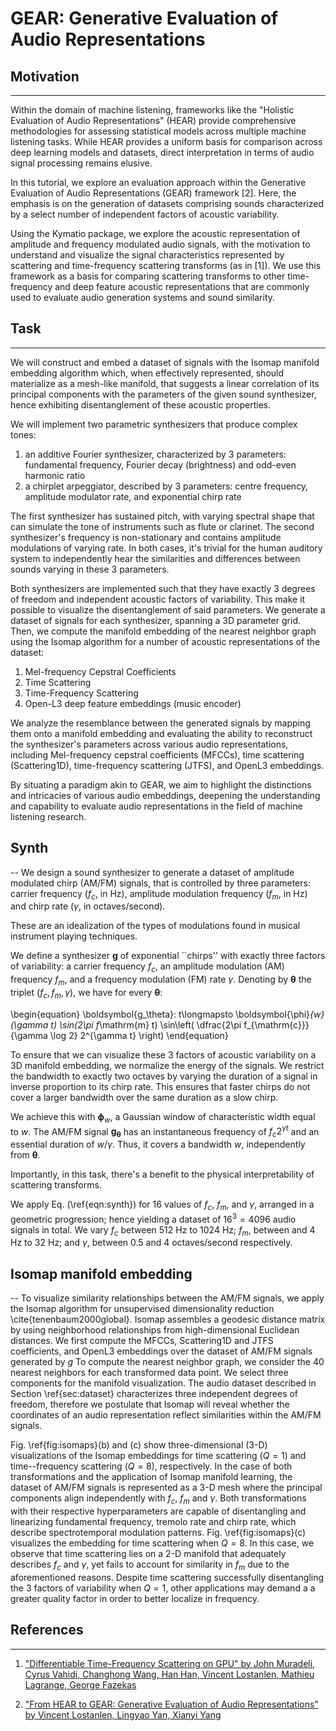 # GEAR: Generative Evaluation of Audio Representations

## Motivation
-------------

Within the domain of machine listening, frameworks like the "Holistic Evaluation of Audio Representations" (HEAR) provide comprehensive methodologies for assessing statistical models across multiple machine listening tasks. While HEAR provides a uniform basis for comparison across deep learning models and datasets, direct interpretation in terms of audio signal processing remains elusive.

In this tutorial, we explore an evaluation approach within the Generative Evaluation of Audio Representations (GEAR) framework [2]. Here, the emphasis is on the generation of datasets comprising sounds characterized by a select number of independent factors of acoustic variability.

Using the Kymatio package, we explore the acoustic representation of amplitude and frequency modulated audio signals, with the motivation to understand and visualize the signal characteristics represented by scattering and time-frequency scattering transforms (as in [1]). We use this framework as a basis for comparing scattering transforms to other time-frequency and deep feature acoustic representations that are commonly used to evaluate audio generation systems and sound similarity.

## Task
-------
We will construct and embed a dataset of signals with the Isomap manifold embedding algorithm which, when effectively represented, should materialize as a mesh-like manifold, that suggests a linear correlation of its principal components with the parameters of the given sound synthesizer, hence exhibiting disentanglement of these acoustic properties.

We will implement two parametric synthesizers that produce complex tones:

1. an additive Fourier synthesizer, characterized by 3 parameters: fundamental frequency, Fourier decay (brightness) and odd-even harmonic ratio
2. a chirplet arpeggiator, described by 3 parameters: centre frequency, amplitude modulator rate, and exponential chirp rate

The first synthesizer has sustained pitch, with varying spectral shape that can simulate the tone of instruments such as flute or clarinet. The second synthesizer's frequency is non-stationary and contains amplitude modulations of varying rate. In both cases, it's trivial for the human auditory system to independently hear the similarities and differences between sounds varying in these 3 parameters.

Both synthesizers are implemented such that they have exactly 3 degrees of freedom and independent acoustic factors of variability. This make it possible to visualize the disentanglement of said parameters. We generate a dataset of signals for each synthesizer, spanning a 3D parameter grid. Then, we compute the manifold embedding of the nearest neighbor graph using the Isomap algorithm for a number of acoustic representations of the dataset:

1. Mel-frequency Cepstral Coefficients
2. Time Scattering
3. Time-Frequency Scattering
4. Open-L3 deep feature embeddings (music encoder)

We analyze the resemblance between the generated signals by mapping them onto a manifold embedding and evaluating the ability to reconstruct the synthesizer's parameters across various audio representations, including Mel-frequency cepstral coefficients (MFCCs), time scattering (Scattering1D), time-frequency scattering (JTFS), and OpenL3 embeddings.

By situating a paradigm akin to GEAR, we aim to highlight the distinctions and intricacies of various audio embeddings, deepening the understanding and capability to evaluate audio representations in the field of machine listening research.

## Synth
--
We design a sound synthesizer to generate a dataset of amplitude modulated chirp (AM/FM) signals, that is controlled by three parameters: carrier frequency ($f_c$, in Hz), amplitude modulation frequency ($f_m$, in Hz) and chirp rate ($\gamma$, in octaves/second).

These are an idealization of the types of modulations found in musical instrument playing techniques. 

We define a synthesizer $\boldsymbol{g}$ of exponential ``chirps'' with exactly three factors of variability: a carrier frequency $f_c$, an amplitude modulation (AM) frequency $f_m$, and a frequency modulation (FM) rate $\gamma$.
Denoting by $\boldsymbol{\theta}$ the triplet $(f_c, f_m, \gamma)$, we have for every $\boldsymbol{\theta}$:

\begin{equation}
    \boldsymbol{g_\theta}: t\longmapsto
    \boldsymbol{\phi}_{w}(\gamma t)
    \sin(2\pi f_\mathrm{m} t)
    \sin\left(
    \dfrac{2\pi f_{\mathrm{c}}}{\gamma \log 2} 2^{\gamma t}
    \right)
\end{equation}

To ensure that we can visualize these 3 factors of acoustic variability on a 3D manifold embedding, we normalize the energy of the signals. We restrict the bandwidth to exactly two octaves by varying the duration of a signal in inverse proportion to its chirp rate. This ensures that faster chirps do not cover a larger bandwidth over the same duration as a slow chirp.

We achieve this with $\boldsymbol{\phi}_{w}$, a Gaussian window of characteristic width equal to $w$.
The AM/FM signal $\boldsymbol{g_\theta}$ has an instantaneous frequency of $f_c 2^{\gamma t}$ and an essential duration of $w/\gamma$.
Thus, it covers a bandwidth $w$, independently from $\boldsymbol{\theta}$.

Importantly, in this task, there's a benefit to the physical interpretability of scattering transforms. 

We apply Eq. (\ref{eqn:synth}) for $16$ values of $f_c$, $f_m$, and $\gamma$, arranged in a geometric progression; hence yielding a dataset of $16^3=4096$ audio signals in total.
We vary $f_c$ between 512 Hz to 1024 Hz; $f_m$, between and 4 Hz to 32 Hz; and $\gamma$, between 0.5 and 4 octaves/second respectively.

## Isomap manifold embedding
-- 
To visualize similarity relationships between the AM/FM signals, we apply the Isomap algorithm for unsupervised dimensionality reduction \cite{tenenbaum2000global}.
Isomap assembles a geodesic distance matrix by using neighborhood relationships from high-dimensional Euclidean distances. We first compute the MFCCs, Scattering1D and JTFS coefficients, and OpenL3 embeddings over the dataset of AM/FM signals generated by $g$
To compute the nearest neighbor graph, we consider the 40 nearest neighbors for each transformed data point.
We select three components for the manifold visualization. The audio dataset described in Section \ref{sec:dataset} characterizes three independent degrees of freedom, therefore we postulate that Isomap will reveal whether the coordinates of an audio representation reflect similarities within the AM/FM signals. 

Fig. \ref{fig:isomaps}(b) and (c) show three-dimensional (3-D) visualizations of the Isomap embeddings for time scattering ($Q=1$) and time--frequency scattering ($Q=8$), respectively. In the case of both transformations and the application of Isomap manifold learning, the dataset of AM/FM signals is represented as a 3-D mesh where the principal components align independently with $f_c$, $f_m$ and $\gamma$. Both transformations with their respective hyperparameters are capable of disentangling and linearizing fundamental frequency, tremolo rate and chirp rate, which describe spectrotemporal modulation patterns. Fig. \ref{fig:isomaps}(c) visualizes the embedding for time scattering when $Q = 8$. In this case, we observe that time scattering lies on a 2-D manifold that adequately describes $f_c$ and $\gamma$, yet fails to account for similarity in $f_m$ due to the aforementioned reasons. Despite time scattering successfully disentangling the 3 factors of variability when $Q = 1$, other applications may demand a a greater quality factor in order to better localize in frequency.


## References
----------
1. ["Differentiable Time-Frequency Scattering on GPU" by John Muradeli, Cyrus Vahidi, Changhong Wang, Han Han, Vincent Lostanlen, Mathieu Lagrange, George Fazekas](https://arxiv.org/abs/2204.08269)

2. ["From HEAR to GEAR: Generative Evaluation of Audio Representations" by Vincent Lostanlen, Lingyao Yan, Xianyi Yang](https://hal.science/hal-03979667/)